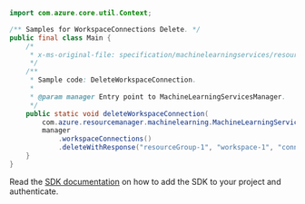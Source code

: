 ```java
import com.azure.core.util.Context;

/** Samples for WorkspaceConnections Delete. */
public final class Main {
    /*
     * x-ms-original-file: specification/machinelearningservices/resource-manager/Microsoft.MachineLearningServices/preview/2022-02-01-preview/examples/WorkspaceConnection/delete.json
     */
    /**
     * Sample code: DeleteWorkspaceConnection.
     *
     * @param manager Entry point to MachineLearningServicesManager.
     */
    public static void deleteWorkspaceConnection(
        com.azure.resourcemanager.machinelearning.MachineLearningServicesManager manager) {
        manager
            .workspaceConnections()
            .deleteWithResponse("resourceGroup-1", "workspace-1", "connection-1", Context.NONE);
    }
}
```

Read the [SDK documentation](https://github.com/Azure/azure-sdk-for-java/blob/azure-resourcemanager-machinelearning_1.0.0-beta.1/sdk/machinelearning/azure-resourcemanager-machinelearning/README.md) on how to add the SDK to your project and authenticate.
